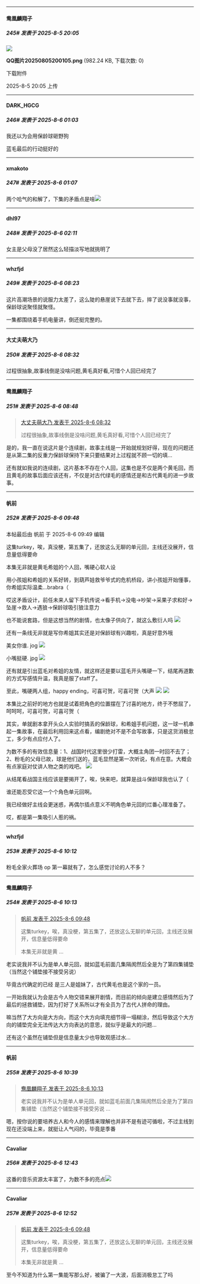 ﻿
*****

####  鸯凰麟翔子  
##### 245#       发表于 2025-8-5 20:05

<img src="https://img.stage1st.com/forum/202508/05/200543av2v77535z99jdw9.png" referrerpolicy="no-referrer">

<strong>QQ图片20250805200105.png</strong> (982.24 KB, 下载次数: 0)

下载附件

2025-8-5 20:05 上传


*****

####  DARK_HGCG  
##### 246#       发表于 2025-8-6 01:03

我还以为会用保龄球砸野狗

蓝毛最后的行动挺好的

*****

####  xmakoto  
##### 247#       发表于 2025-8-6 01:07

两个哈气的和解了，下集的矛盾点是啥<img src="https://static.stage1st.com/image/smiley/face2017/040.png" referrerpolicy="no-referrer">


*****

####  dhl97  
##### 248#       发表于 2025-8-6 02:11

女主是父母没了居然这么轻描淡写地就挑明了


*****

####  whzfjd  
##### 249#       发表于 2025-8-6 08:23

这片高潮场景的说服力太差了，这么陡的悬崖说下去就下去，摔了说没事就没事，保龄球说聚怪就聚怪。

一集都围绕着手机电量讲，倒还挺完整的。


*****

####  大丈夫萌大乃  
##### 250#       发表于 2025-8-6 08:32

过程很抽象,故事线倒是没啥问题,黄毛真好看,可惜个人回已经完了


*****

####  鸯凰麟翔子  
##### 251#       发表于 2025-8-6 08:48

<blockquote><a href="httphttps://stage1st.com/2b/forum.php?mod=redirect&amp;goto=findpost&amp;pid=68222420&amp;ptid=2112513" target="_blank">大丈夫萌大乃 发表于 2025-8-6 08:32</a>

过程很抽象,故事线倒是没啥问题,黄毛真好看,可惜个人回已经完了</blockquote>
是的，我一直在说这片是个连续剧，故事主线是一开始就规划好得，现在的问题还是从第二集的反重力保龄球保持下来只要结果对上过程就不顾一切的填...

还有就如我说的连续剧，这片基本不存在个人回，这集也是不仅是两个黄毛回，而且黄毛的故事后面应该还有，不仅是对古代绿毛的感情还是和古代黄毛的进一步故事。


*****

####  帆前  
##### 252#       发表于 2025-8-6 09:48

 本帖最后由 帆前 于 2025-8-6 09:49 编辑 

这集turkey，唉，真没梗，第五集了，还放这么无聊的单元回，主线还没展开，信息量低得要命

本集无非就是黄毛希姐的个人回，嘴硬心软人设

用小孩姐和希姐的关系好转，到葫芦娃救爷爷式的危机桥段，讲小孩姐开始懂事，你希姐实际温柔…brabra（

哎这矛盾设计，前任未来人留下手机传说→看手机→没电→吵架→采果子求和好→坠崖→救人→遇狼→保龄球吸引狼注意力

也不能说套路，但是这想当然的剧情，也太像子供向了，就这么敷衍人吗
<img src="https://p.sda1.dev/26/57e0d843dd68f529fe3a850df0f0f0d1/Screenshot_20250806_084320_tv.danmaku.bili.jpg" referrerpolicy="no-referrer">

还有一条线无非就是写你希姐其实还是对保龄球有兴趣啦，真是好意外哦

美女你谁. jog
<img src="https://p.sda1.dev/26/1844c04cbf66fbcc5876d30c085ab8cf/Screenshot_20250806_083201_tv.danmaku.bili.jpg" referrerpolicy="no-referrer">

小嘴挺硬. jpg
<img src="https://p.sda1.dev/26/b28e151e759cc06e02a251c2cd2b1057/MTXX_PT20250806_085420836.jpg" referrerpolicy="no-referrer">

还有就是引出蓝毛对希姐的友情，就这样还是要以蓝毛开头嘴硬一下，结尾再道歉的方式写感情升温，我真是服了staff了。

至此，嘴硬两人组，happy ending，可喜可贺，可喜可贺（大声
<img src="https://p.sda1.dev/26/ec26a0d7ec552a524b496f8ea283f21e/MTXX_PT20250806_085515221.jpg" referrerpolicy="no-referrer">
<img src="https://p.sda1.dev/26/43cd03d42f86d75dee097c09f1d0e5a6/IMG_20250806_085348.jpg" referrerpolicy="no-referrer">

本集比之前好的地方也就是试着把角色的位置摆在了讨喜的地方，终于不憋屈了，呵呵呵，可喜可贺，可喜可贺（

其实，单就剧本拿开头众人实验时搞丢的保龄球，和希姐手机问题，这一球一机串起一集故事，在最后利用回来这点看，编剧绝对不是不会写故事，只是这货消极怠工，多少有点应付人了。

为数不多的有效信息量：1、战国时代这里很少打雷，大概主角团一时回不去了；2、粉毛的父母已故，球是他们送的，蓝毛显然是第一次听说，有点在意。大概会有点家庭对仗讲人物之类的戏吧。
<img src="https://p.sda1.dev/26/80498916171c35cf2548cb347c4cb201/Screenshot_20250806_082916_tv.danmaku.bili.jpg" referrerpolicy="no-referrer">

从结尾看战国主线应该是要揭开了，唉，快来吧，就算是战斗保龄球我也认了（

谁还能忍受它这一个个角色单元回啊。

我已经做好主线会更迷惑，再偶尔插点意义不明角色单元回的烂番心理准备了。

哎，都是第一集吸引人惹的祸。


*****

####  whzfjd  
##### 253#       发表于 2025-8-6 10:12

粉毛全家火葬场 op 第一幕就有了，怎么感觉讨论的人不多？

*****

####  鸯凰麟翔子  
##### 254#       发表于 2025-8-6 10:13

<blockquote><a href="httphttps://stage1st.com/2b/forum.php?mod=redirect&amp;goto=findpost&amp;pid=68222894&amp;ptid=2112513" target="_blank">帆前 发表于 2025-8-6 09:48</a>

这集turkey，唉，真没梗，第五集了，还放这么无聊的单元回，主线还没展开，信息量低得要命

本集无非就是黄 ...</blockquote>
老实说我并不认为是单人单元回，就如蓝毛前面几集隔阂然后全是为了第四集铺垫（当然这个铺垫接不接受另说）

毕竟古代确定的已经 是三人是姐妹了，古代黄毛也是这个家的一员。

一开始我就认为会是古今人物交错来展开剧情，而目前的倾向是建立感情然后为了最后的拯救铺垫，因为打好了关系所以才有全员为了古代人拼命的理由。

嘛当然了大方向是大方向，而这个大方向填充细节得一塌糊涂，然后导致这个大方向的铺垫完全无法传达大方向表达的意思，就似乎是最大的问题...

还有这个虽然在铺垫但是信息量太少也导致观感过水...


*****

####  帆前  
##### 255#       发表于 2025-8-6 10:39

<blockquote><a href="httphttps://stage1st.com/2b/forum.php?mod=redirect&amp;goto=findpost&amp;pid=68223074&amp;ptid=2112513" target="_blank">鸯凰麟翔子 发表于 2025-8-6 10:13</a>

老实说我并不认为是单人单元回，就如蓝毛前面几集隔阂然后全是为了第四集铺垫（当然这个铺垫接不接受另说 ...</blockquote>
嗯，按你说的要培养古人和今人的感情来理解也并非不是有迹可循啦，不过主线到现在还没端上来，就挺让人气闷的，毕竟是季番


*****

####  Cavaliar  
##### 256#       发表于 2025-8-6 12:43

这番的音乐资源太丰富了，为数不多的亮点<img src="https://static.stage1st.com/image/smiley/face2017/066.png" referrerpolicy="no-referrer">


*****

####  Cavaliar  
##### 257#       发表于 2025-8-6 12:52

<blockquote><a href="httphttps://stage1st.com/2b/forum.php?mod=redirect&amp;goto=findpost&amp;pid=68222894&amp;ptid=2112513" target="_blank">帆前 发表于 2025-8-6 09:48</a>

这集turkey，唉，真没梗，第五集了，还放这么无聊的单元回，主线还没展开，信息量低得要命

本集无非就是黄 ...</blockquote>
至今不知道为什么第一集能写那么好，被骗了一大波，后面消极怠工了吗

